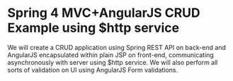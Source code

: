 # Spring 4 MVC+AngularJS CRUD Example using $http service

We will create a CRUD application using Spring REST API on back-end and AngularJS encapsulated within plain JSP on front-end,
communicating asynchronously with server using $http service. We will also perform all sorts of validation on UI using AngularJS 
Form validations.